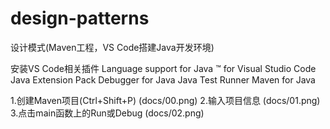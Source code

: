 # design-patterns
设计模式(Maven工程，VS Code搭建Java开发环境)

安装VS Code相关插件
Language support for Java ™ for Visual Studio Code
Java Extension Pack
Debugger for Java
Java Test Runner
Maven for Java

1.创建Maven项目(Ctrl+Shift+P)
(docs/00.png)
2.输入项目信息
(docs/01.png)
3.点击main函数上的Run或Debug
(docs/02.png)